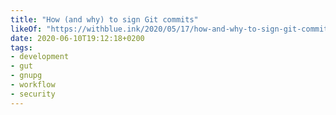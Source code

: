 ```yaml
---
title: "How (and why) to sign Git commits"
likeOf: "https://withblue.ink/2020/05/17/how-and-why-to-sign-git-commits.html"
date: 2020-06-10T19:12:18+0200
tags:
- development
- gut
- gnupg
- workflow
- security
---
```

